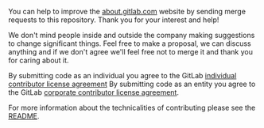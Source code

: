 You can help to improve the [about.gitlab.com](https://about.gitlab.com/) website by sending merge requests to this repository.
Thank you for your interest and help!

We don't mind people inside and outside the company making suggestions to change significant things.
Feel free to make a proposal, we can discuss anything and if we don't agree we'll feel free not to merge it and thank you for caring about it.

By submitting code as an individual you agree to the GitLab [individual contributor license agreement](https://gitlab.com/gitlab-org/gitlab-ce/doc/legal/individual_contributor_license_agreement.md)
By submitting code as an entity you agree to the GitLab [corporate contributor license agreement](https://gitlab.com/gitlab-org/gitlab-ce/doc/legal/corporate_contributor_license_agreement.md).

For more information about the technicalities of contributing please see the [README](README.md).
